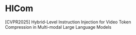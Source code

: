# HICom
[CVPR2025] Hybrid-Level Instruction Injection for Video Token Compression in Multi-modal Large Language Models
